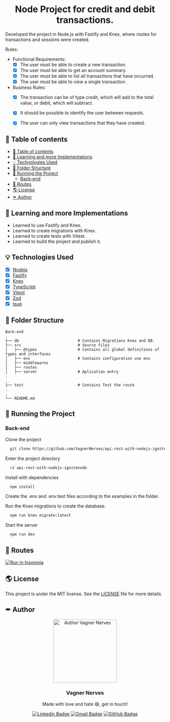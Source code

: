 <p align="center">
  <!-- <img width="200px" alt="Node project for credit and debit transactions." title="Node project for credit and debit transactions. Logo" src="logo.svg" /> -->

  <h1 align="center">Node Project for credit and debit transactions.</h1>

  <!-- <p align="center">
    🔗 <a href="https://URLThisProject.com">https://URLThisProject.com</a> 🔗
  </p> -->

 Developed the project in Node.js with Fastify and Knex, where routes for transactions and sessions were created.

 Rules:

 - Functional Requirements:
    - [x] The user must be able to create a new transaction.
    - [x] The user must be able to get an account summary.
    - [x] The user must be able to list all transactions that have occurred.
    - [x] The user must be able to view a single transaction.

  - Business Rules:
    - [x] The transaction can be of type credit, which will add to the total value, or debit, which will subtract.
    - [x] It should be possible to identify the user between requests.
    - [x] The user can only view transactions that they have created.


</p>

## 🧭 Table of contents

- [🧭 Table of contents](#-table-of-contents)
- [👏 Learning and more Implementations](#-learning-and-more-implementations)
- [💡 Technologies Used](#-technologies-used)
- [📂 Folder Structure](#-folder-structure)
- [🚀 Running the Project](#-running-the-project)
  - [Back-end](#back-end)
- [📝 Routes](#-routes)
- [🌎 License](#-license)
- [✒ Author](#-author)

<!-- ## 🎥 Implementation Video

In the GitHub edit, drag the video that it already puts on github itself. -->

<!-- ## 🎨 Layout

Layout developed by [Name](https://www.instagram.com/urlName/)

[![Layout in Figma](https://github.com/VagnerNerves/default-readme/blob/main/assets/layout-in-figma.svg)](https://www.figma.com/files) -->

## 👏 Learning and more Implementations

- Learned to use Fastify and Knex.
- Learned to create migrations with Knex.
- Learned to create tests with Vitest.
- Learned to build the project and publish it.


## 💡 Technologies Used

- [x] [Nodejs](https://nodejs.org/)
- [x] [Fastify](https://fastify.dev/)
- [x] [Knex](https://knexjs.org/)
- [x] [TypeScript](https://www.typescriptlang.org/)
- [x] [Vitest](https://vitest.dev/)
- [x] [Zod](https://zod.dev/)
- [x] [tsup](https://github.com/egoist/tsup)

## 📂 Folder Structure

```plainText
Back-end
.
├── db                          # Contains Migrations Knex and DB.
├── src                         # Source files
│   ├── @types                  # Contains all global definitions of types and interfaces
│   ├── env                     # Contains configuration use env
│   ├── middlewares
│   ├── routes
│   ├── server                  # Aplication entry
.
.
├── test                        # Contains Test the route
.
.
└── README.md
```

## 🚀 Running the Project

### Back-end

Clone the project

```bash
  git clone https://github.com/VagnerNerves/api-rest-with-nodejs-ignitenode.git
```

Enter the project directory

```bash
  cd api-rest-with-nodejs-ignitenode
```

Install with dependencies

```bash
  npm install
```

Create the .env and .env.test files according to the examples in the folder.

Run the Knex migrations to create the database.

```bash
  npm run knex migrate:latest
```

Start the server

```bash
  npm run dev
```

<!-- ### Front-end Web

Clone the project

```bash
  git clone https://link-para-o-projeto
```

Enter the project directory

```bash
  cd my-project
```

Install with dependencies

```bash
  npm install
```

Start the server

```bash
  npm run start
```

### Mobile

Clone the project

```bash
  git clone https://link-para-o-projeto
```

Enter the project directory

```bash
  cd my-project
```

Install with dependencies

```bash
  npm install
```

Start the server

```bash
  npx expo start
```

- IOS:
```bash
  npx pod-install && npx react-native run-ios
```

- Android:
```bash
  npx react-native run-android
``` -->

## 📝 Routes

<!-- [![Run in Postman](https://github.com/VagnerNerves/default-readme/blob/main/assets/run-in-postman.svg)](https://app.getpostman.com/run-collection/link) -->
[![Run in Insomnia](https://github.com/VagnerNerves/default-readme/blob/main/assets/run-in-insomnia.svg)](https://insomnia.rest/run?label=API%20Rest%20With%20Nodejs%20IgniteNode&uri=https%3A%2F%2Fgithub.com%2FVagnerNerves%2Fapi-rest-with-nodejs-ignitenode%2Fblob%2Fmain%2F.github%2FProjectAPIRestWithNodejs_Insomnia_2023-09-18.json)

## 🌎 License

This project is under the MIT license. See the [LICENSE](https://github.com/VagnerNerves/api-rest-with-nodejs-ignitenode/blob/main/LICENSE) file for more details.

## ✒ Author

<p align="center">
  <img width="200px" alt="Author Vagner Nerves" title="Author Vagner Nerves" src="https://github.com/VagnerNerves/default-readme/blob/main/assets/VagnerNerves.svg" />

  <h3 align="center">Vagner Nerves</h3>

  <p align="center">
    Made with love and hate 😅, get in touch!
  </p>
</p>

<div align="center">

[![Linkedin Badge](https://img.shields.io/badge/-LinkedIn-1f6feb?style=flat-square&logo=Linkedin&logoColor=white&link=https://www.linkedin.com/in/vagnernervessantos/)](https://www.linkedin.com/in/vagnernervessantos/)
[![Gmail Badge](https://img.shields.io/badge/-vagnernervessantos@gmail.com-1f6feb?style=flat-square&logo=Gmail&logoColor=white&link=mailto:vagnernervessantos@gmail.com)](mailto:vagnernervessantos@gmail.com)
[![GitHub Badge](https://img.shields.io/badge/-GitHub-1f6feb?style=flat-square&logo=GitHub&logoColor=white&link=https://github.com/VagnerNerves)](https://github.com/VagnerNerves)

</div>



